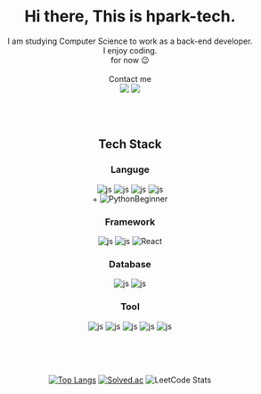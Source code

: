 
<div align=center>


# Hi there, This is hpark-tech.

I am studying Computer Science to work as a back-end developer. <br/>
I enjoy coding.  <br/>
for now :wink:<br/>
<br/>
Contact me  
<a href="https://a-develop.tistory.com"><img src="https://img.shields.io/badge/Blog-555555?style=flat-square&logo=Tistory&logoColor=white"/></a>
<a href="mailto:hpark.tech@gmail.com"><img src="https://img.shields.io/badge/Gmail-555555?style=flat-square&logo=Gmail&logoColor=white"/></a>

<!--
**hpark-tech/hpark-tech** is a ✨ _special_ ✨ repository because its `README.md` (this file) appears on your GitHub profile.

Here are some ideas to get you started:

- 🔭 I’m currently working on ...
- 🌱 I’m currently learning ...
- 👯 I’m looking to collaborate on ...
- 🤔 I’m looking for help with ...
- 💬 Ask me about ...
- 📫 How to reach me: ...
- 😄 Pronouns: ...
- ⚡ Fun fact: ...
-->
<br/>
<br/>

## Tech Stack
### Languge <br/>
![js](https://img.shields.io/badge/Java-ED8B00?style=flat-square&logo=openjdk&logoColor=white) ![js](https://img.shields.io/badge/JavaScript-F7DF1E?style=flat-square&logo=JavaScript&logoColor=white)  ![js](https://img.shields.io/badge/HTML-239120?style=flat-square&logo=html5&logoColor=white) ![js](https://img.shields.io/badge/CSS-239120?&style=flat-square&logo=css3&logoColor=white) <br/>+ ![Python](https://img.shields.io/badge/Python-14354C?style=flat-square&logo=python&logoColor=white)Beginner

### Framework <br/>
![js](https://img.shields.io/badge/Spring-6DB33F?style=flat-square&logo=spring&logoColor=white) ![js](https://img.shields.io/badge/jQuery-0769AD?style=flat-square&logo=jquery&logoColor=white)
![React](https://img.shields.io/badge/react-444444?style=flat-square&logo=react)

### Database <br/>
![js](https://img.shields.io/badge/MySQL-00000F?style=flat-square&logo=mysql&logoColor=white)  ![js](https://img.shields.io/badge/Oracle-F80000?style=flat-square&logo=Oracle&logoColor=white)

### Tool <br/>
![js](https://img.shields.io/badge/Eclipse-2C2255?style=flat-square&logo=eclipse&logoColor=white)   ![js](https://img.shields.io/badge/Bootstrap-563D7C?style=flat-square&logo=bootstrap&logoColor=white)
    ![js](https://img.shields.io/badge/Notion-000000?style=flat-square&logo=notion&logoColor=white) ![js](https://img.shields.io/badge/AWS-232F3E?style=flat-square&logo=amazon-aws&logoColor=white) 
    ![js](https://img.shields.io/badge/STS-007ACC?style=flat-square&logo=spring&logoColor=white)

  <br/>
   <br/>
   <br/>

[![Top Langs](https://github-readme-stats.vercel.app/api/top-langs/?username=hpark-tech)](https://github.com/hpark-tech/github-readme-stats) [![Solved.ac](http://mazassumnida.wtf/api/v2/generate_badge?boj=todayicode)](https://solved.ac/todayicode) ![LeetCode Stats](https://leetcard.jacoblin.cool/todayicode?theme=dark&font=Noto%20Sans%20Lisu)
</div>
